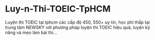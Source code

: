 # Luy-n-Thi-TOEIC-TpHCM
Luyện thi TOEIC tại tphcm các cấp độ 450, 550+ uy tín, học phí thấp tại trung tâm NEWSKY với phương pháp luyện thi TOEIC hiệu quả, luyện kỹ năng và mẹo làm bài thi...
